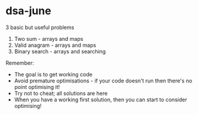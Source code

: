 # dsa-june

3 basic but useful problems

1) Two sum - arrays and maps
2) Valid anagram - arrays and maps
3) Binary search - arrays and searching

Remember:
- The goal is to get working code
- Avoid premature optimisations - if your code doesn't run then there's no point optimising it!
- Try not to cheat; all solutions are here
- When you have a working first solution, then you can start to consider optimising!
